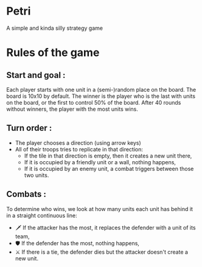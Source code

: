 # Petri

A simple and kinda silly strategy game


# Rules of the game

## Start and goal :
Each player starts with one unit in a (semi-)random place on the board. The board is 10x10 by default.
The winner is the player who is the last with units on the board, or the first to control 50% of the board.
After 40 rounds without winners, the player with the most units wins.

## Turn order :
- The player chooses a direction (using arrow keys)
- All of their troops tries to replicate in that direction:
	- If the tile in that direction is empty, then it creates a new unit there,
	- If it is occupied by a friendly unit or a wall, nothing happens,
	- If it is occupied by an enemy unit, a combat triggers between those two units.

## Combats :
To determine who wins, we look at how many units each unit has behind it in a straight continuous line:
- 🗡️ If the attacker has the most, it replaces the defender with a unit of its team,
- 🛡️ If the defender has the most, nothing happens,
- ⚔️️ If there is a tie, the defender dies but the attacker doesn't create a new unit.
